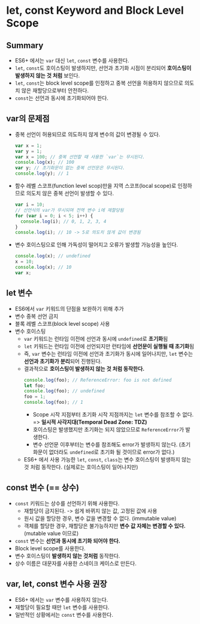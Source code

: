 # let, const Keyword and Block Level Scope

## Summary

- ES6+ 에서는 `var` 대신 `let`, `const` 변수를 사용한다.
- `let`, `const`도 호이스팅이 발생하지만, 선언과 초기화 시점이 분리되어 **호이스팅이 발생하지 않는 것 처럼** 보인다.
- `let`, `const`는 block level scope를 인정하고 중복 선언을 허용하지 않으므로 의도치 않은 재할당으로부터 안전하다.
- `const`는 선언과 동시에 초기화되어야 한다.

## var의 문제점

- 중복 선언이 허용되므로 의도하지 않게 변수의 값이 변경될 수 있다.
  ```js
  var x = 1;
  var y = 1;
  var x = 100; // 중복 선언할 때 사용한 `var`는 무시된다.
  console.log(x); // 100
  var y; // 초기화문이 없는 중복 선언문은 무시된다.
  console.log(y); // 1
  ```
- 함수 레벨 스코프(function level scop)만을 지역 스코프(local scope)로 인정하므로 의도치 않은 중복 선언이 발생할 수 있다.
  ```js
  var i = 10;
  // 선언식의 var가 무시되며 전역 변수 i에 재할당됨
  for (var i = 0; i < 5; i++) {
    console.log(i); // 0, 1, 2, 3, 4
  }
  console.log(i); // 10 -> 5로 의도치 않게 값이 변경됨
  ```
- 변수 호이스팅으로 인해 가독성이 떨어지고 오류가 발생할 가능성을 높인다.
  ```js
  console.log(x); // undefined
  x = 10;
  console.log(x); // 10
  var x;
  ```

## let 변수

- ES6에서 `var` 키워드의 단점을 보완하기 위해 추가
- 변수 중복 선언 금지
- 블록 레벨 스코프(block level scope) 사용
- 변수 호이스팅
  - `var` 키워드는 런타임 이전에 선언과 동시에 `undefined`로 **초기화**됨
  - `let` 키워드는 런타임 이전에 선언되지만 런타임에 **선언문이 실행될 때 초기화**됨
  - 즉, `var` 변수는 런타임 이전에 선언과 초기화가 동시에 일어나지만, `let` 변수는 **선언과 초기화가 분리**되어 진행된다.
  - 결과적으로 **호이스팅이 발생하지 않는 것 처럼 동작한다.**
    ```js
    console.log(foo); // ReferenceError: foo is not defined
    let foo;
    console.log(foo); // undefined
    foo = 1;
    console.log(foo); // 1
    ```
    - Scope 시작 지점부터 초기화 시작 지점까지는 `let` 변수를 참조할 수 없다. => **일시적 사각지대(Temporal Dead Zone: TDZ)**
    - 호이스팅은 발생했지만 초기화는 되지 않았으므로 `ReferenceError`가 발생한다.
    - 변수 선언문 이후부터는 변수를 참조해도 error가 발생하지 않는다. (초기화문이 없더라도 `undefined`로 초기화 될 것이므로 error가 없다.)
  - ES6+ 에서 사용 가능한 `let`, `const`, `class`는 변수 호이스팅이 발생하지 않는 것 처럼 동작한다. (실제로는 호이스팅이 일어나지만)

## const 변수 (== 상수)

- `const` 키워드는 상수를 선언하기 위해 사용한다.
  - 재할당이 금지된다. -> 쉽게 바뀌지 않는 값, 고정된 값에 사용
  - 원시 값을 할당한 경우, 변수 값을 변경할 수 없다. (immutable value)
  - 객체를 할당한 경우, 재할당은 불가능하지만 **변수 값 자체는 변경할 수 있다.** (mutable value 이므로)
- `const` 변수는 **선언과 동시에 초기화 되어야 한다.**
- Block level scope를 사용한다.
- 변수 호이스팅이 **발생하지 않는 것처럼** 동작한다.
- 상수 이름은 대문자를 사용한 스네이크 케이스로 만든다.

## var, let, const 변수 사용 권장

- ES6+ 에서는 `var` 변수를 사용하지 않는다.
- 재할당이 필요할 때만 `let` 변수를 사용한다.
- 일반적인 상황에서는 `const` 변수를 사용한다.
